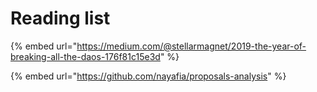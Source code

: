 # Reading list

{% embed url="https://medium.com/@stellarmagnet/2019-the-year-of-breaking-all-the-daos-176f81c15e3d" %}

{% embed url="https://github.com/nayafia/proposals-analysis" %}



